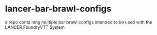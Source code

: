 # lancer-bar-brawl-configs
a repo containing multiple bar brawl configs intended to be used with the LANCER FoundryVTT System.
